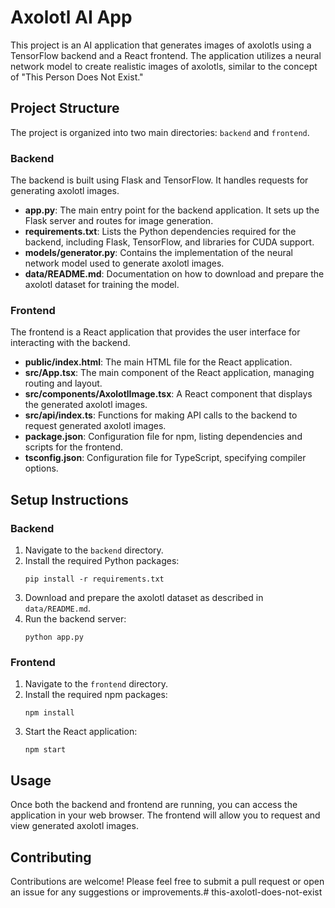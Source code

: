 # Axolotl AI App

This project is an AI application that generates images of axolotls using a TensorFlow backend and a React frontend. The application utilizes a neural network model to create realistic images of axolotls, similar to the concept of "This Person Does Not Exist."

## Project Structure

The project is organized into two main directories: `backend` and `frontend`.

### Backend

The backend is built using Flask and TensorFlow. It handles requests for generating axolotl images.

- **app.py**: The main entry point for the backend application. It sets up the Flask server and routes for image generation.
- **requirements.txt**: Lists the Python dependencies required for the backend, including Flask, TensorFlow, and libraries for CUDA support.
- **models/generator.py**: Contains the implementation of the neural network model used to generate axolotl images.
- **data/README.md**: Documentation on how to download and prepare the axolotl dataset for training the model.

### Frontend

The frontend is a React application that provides the user interface for interacting with the backend.

- **public/index.html**: The main HTML file for the React application.
- **src/App.tsx**: The main component of the React application, managing routing and layout.
- **src/components/AxolotlImage.tsx**: A React component that displays the generated axolotl images.
- **src/api/index.ts**: Functions for making API calls to the backend to request generated axolotl images.
- **package.json**: Configuration file for npm, listing dependencies and scripts for the frontend.
- **tsconfig.json**: Configuration file for TypeScript, specifying compiler options.

## Setup Instructions

### Backend

1. Navigate to the `backend` directory.
2. Install the required Python packages:
   ```
   pip install -r requirements.txt
   ```
3. Download and prepare the axolotl dataset as described in `data/README.md`.
4. Run the backend server:
   ```
   python app.py
   ```

### Frontend

1. Navigate to the `frontend` directory.
2. Install the required npm packages:
   ```
   npm install
   ```
3. Start the React application:
   ```
   npm start
   ```

## Usage

Once both the backend and frontend are running, you can access the application in your web browser. The frontend will allow you to request and view generated axolotl images.

## Contributing

Contributions are welcome! Please feel free to submit a pull request or open an issue for any suggestions or improvements.#   t h i s - a x o l o t l - d o e s - n o t - e x i s t  
 